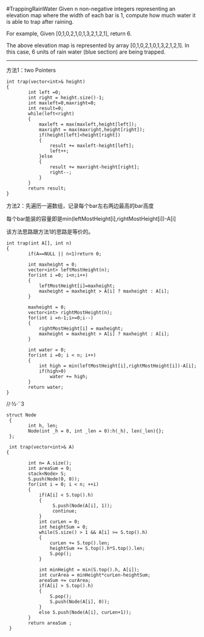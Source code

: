 #TrappingRainWater
Given n non-negative integers representing an elevation map where the width of each bar is 1, 
compute how much water it is able to trap after raining.

For example, 
Given [0,1,0,2,1,0,1,3,2,1,2,1], return 6.


The above elevation map is represented by array [0,1,0,2,1,0,1,3,2,1,2,1]. 
In this case, 6 units of rain water (blue section) are being trapped. 



---

方法1：two Pointers

```
int trap(vector<int>& height) 
{
        int left =0;
        int right = height.size()-1;
        int maxleft=0,maxright=0;
        int result=0;
        while(left<right)
        {
            maxleft = max(maxleft,height[left]);
            maxright = max(maxright,height[right]);
            if(height[left]<height[right])
            {
                result += maxleft-height[left];
                left++;
            }else
            {
                result += maxright-height[right];
                right--;
            }
        }
        return result;
}
```



方法2：先遍历一遍数组，记录每个bar左右两边最高的bar高度

每个bar能装的容量即是min(leftMostHeight[i],rightMostHeight[i])-A[i]

该方法思路跟方法1的思路是等价的。

```
int trap(int A[], int n) 
{
        if(A==NULL || n<1)return 0;  
          
        int maxheight = 0;  
        vector<int> leftMostHeight(n);  
        for(int i =0; i<n;i++)  
        {  
            leftMostHeight[i]=maxheight;  
            maxheight = maxheight > A[i] ? maxheight : A[i];  
        }  
  
        maxheight = 0;  
        vector<int> rightMostHeight(n);  
        for(int i =n-1;i>=0;i--)  
        {  
            rightMostHeight[i] = maxheight;  
            maxheight = maxheight > A[i] ? maxheight : A[i];  
        }  
  
        int water = 0;  
        for(int i =0; i < n; i++)  
        {  
            int high = min(leftMostHeight[i],rightMostHeight[i])-A[i];  
            if(high>0)  
                water += high;  
        }  
        return water;
}
```

//·½·¨3

``` 
struct Node  
 {  
        int h, len;  
        Node(int _h = 0, int _len = 0):h(_h), len(_len){};  
 };  

 int trap(vector<int>& A) 
{  
        
        int n= A.size();
        int areaSum = 0;  
        stack<Node> S;  
        S.push(Node(0, 0));  
        for(int i = 0; i < n; ++i)  
        {  
            if(A[i] < S.top().h)  
            {  
                 S.push(Node(A[i], 1));  
                 continue;  
            }  
            int curLen = 0;  
            int heightSum = 0;  
            while(S.size() > 1 && A[i] >= S.top().h)  
            {  
                curLen += S.top().len;  
                heightSum += S.top().h*S.top().len;  
                S.pop();  
            }  
             
            int minHeight = min(S.top().h, A[i]);  
            int curArea = minHeight*curLen-heightSum;  
            areaSum += curArea;  
            if(A[i] > S.top().h)  
            {  
                S.pop();  
                S.push(Node(A[i], 0));  
            }  
            else S.push(Node(A[i], curLen+1));  
        }  
        return areaSum ;  
 }  
 ```